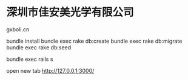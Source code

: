 # 深圳市佳安美光学有限公司 
gxboli.cn 

bundle install
bundle exec rake db:create
bundle exec rake db:migrate
bundle exec rake db:seed

bundle exec rails s

open new tab http://127.0.0.1:3000/